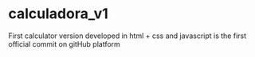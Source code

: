 # calculadora_v1
First calculator version developed in html + css and javascript is the first official commit on gitHub platform
